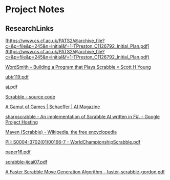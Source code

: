 Project Notes
=============



ResearchLinks
-----
[https://www.cs.cf.ac.uk/PATS2/@archive_file?c=&p=file&p=245&n=initial&f=1-TPreston_C1126792_Initial_Plan.pdf](https://www.cs.cf.ac.uk/PATS2/@archive_file?c=&p=file&p=245&n=initial&f=1-TPreston_C1126792_Initial_Plan.pdf)

[WordSmith – Building a Program that Plays Scrabble « Scott H Young](http://www.scotthyoung.com/blog/2013/02/21/wordsmith/)

[ubtr119.pdf](http://www.cse.buffalo.edu/~shapiro/Papers/ubtr119.pdf)

[aj.pdf](http://www.gtoal.com/wordgames/jacobson+appel/aj.pdf)

[Scrabble - source code](http://www.gtoal.com/wordgames/scrabble.html)

[A Gamut of Games | Schaeffer | AI Magazine](http://www.aaai.org/ojs/index.php/aimagazine/article/view/1570/1469)

[sharpscrabble - An implementation of Scrabble AI written in F#. - Google Project Hosting](https://code.google.com/p/sharpscrabble/)

[Maven (Scrabble) - Wikipedia, the free encyclopedia](http://en.wikipedia.org/wiki/Maven_(Scrabble))

[PII: S0004-3702(01)00166-7 - WorldChampionshipScrabble.pdf](https://smp.uq.edu.au/sites/smp.uq.edu.au/files/WorldChampionshipScrabble.pdf)

[paper16.pdf](http://ceur-ws.org/Vol-860/paper16.pdf)

[scrabble-ijcai07.pdf](http://reason.cs.uiuc.edu/eyal/papers/scrabble-ijcai07.pdf)

[A Faster Scrabble Move Generation Algorithm - faster-scrabble-gordon.pdf](http://www.eecs.northwestern.edu/~robby/uc-courses/22001-2008-winter/faster-scrabble-gordon.pdf)